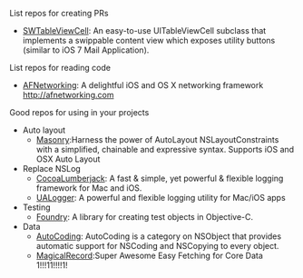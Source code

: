 
List repos for creating PRs
* [SWTableViewCell](https://github.com/CEWendel/SWTableViewCell): An easy-to-use UITableViewCell subclass that implements a swippable content view which exposes utility buttons (similar to iOS 7 Mail Application).

List repos for reading code
* [AFNetworking](https://github.com/AFNetworking/AFNetworking): A delightful iOS and OS X networking framework http://afnetworking.com

Good repos for using in your projects
* Auto layout
	* [Masonry](https://github.com/Masonry/Masonry):Harness the power of AutoLayout NSLayoutConstraints with a simplified, chainable and expressive syntax. Supports iOS and OSX Auto Layout 
* Replace NSLog
	* [CocoaLumberjack](https://github.com/CocoaLumberjack/CocoaLumberjack): A fast & simple, yet powerful & flexible logging framework for Mac and iOS.
	* [UALogger](https://github.com/UrbanApps/UALogger): A powerful and flexible logging utility for Mac/iOS apps  
* Testing
	* [Foundry](https://github.com/smyrgl/Foundry): A library for creating test objects in Objective-C. 
* Data
	* [AutoCoding](https://github.com/nicklockwood/AutoCoding): AutoCoding is a category on NSObject that provides automatic support for NSCoding and NSCopying to every object. 
	* [MagicalRecord]():Super Awesome Easy Fetching for Core Data 1!!!11!!!!1! 
	

